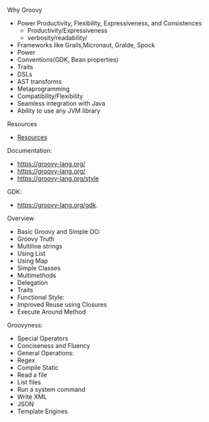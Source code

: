 Why Groovy
* Power Productivity, Flexibility, Expressiveness, and Consistences
  * Productivity/Expressiveness
  * verbosity/readability/
* Frameworks like Grails,Micronaut, Gralde, Spock
* Power
* Conventions(GDK, Bean properties)
* Traits
* DSLs
* AST transforms
* Metaprogramming
* Compatibility/Flexibility
* Seamless integration with Java
* Ability to use any JVM library

Resources
* [Resources](../Original_Groovy_Resources.MD)


Documentation:
* https://groovy-lang.org/
* https://groovy-lang.org/
* https://groovy-lang.org/style

GDK:
* https://groovy-lang.org/gdk. 

Overview
* Basic Groovy and Simple OO:
* Groovy Truth
* Multiline strings
* Using List
* Using Map
* Simple Classes
* Multimethods
* Delegation
* Traits
* Functional Style:
* Improved Reuse using Closures
* Execute Around Method

Groovyness:
* Special Operators
* Conciseness and Fluency
* General Operations:
* Regex
* Compile Static
* Read a file
* List files
* Run a system command
* Write XML
* JSON
* Template Engines